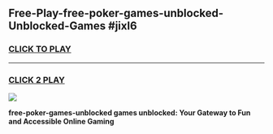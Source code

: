 
## Free-Play-free-poker-games-unblocked-Unblocked-Games #jixl6
<h3>
<a href="https://news.freeplayer.one?title=free-poker-games-unblocked&ref=8M">CLICK TO PLAY</a></h3>
<hr>

<h3>
<a href="https://news.freeplayer.one?title=free-poker-games-unblocked&ref=8M">CLICK 2 PLAY</a>
  
</h3>

<a href="https://news.freeplayer.one?title=free-poker-games-unblocked&ref=8M"><img src="https://clearcache.store/games.png"></a>


**free-poker-games-unblocked games unblocked: Your Gateway to Fun and Accessible Online Gaming**
